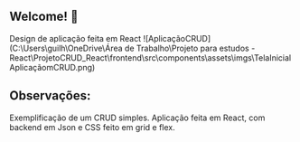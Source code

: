 ## Welcome! 👋

Design de aplicação feita em React
![AplicaçãoCRUD](C:\Users\guilh\OneDrive\Área de Trabalho\Projeto para estudos - React\ProjetoCRUD_React\frontend\src\components\assets\imgs\TelaInicialAplicaçãomCRUD.png)
                                  

## Observações:
Exemplificação de um CRUD simples.
Aplicação feita em React,  com backend em Json e  CSS feito em grid e flex.
